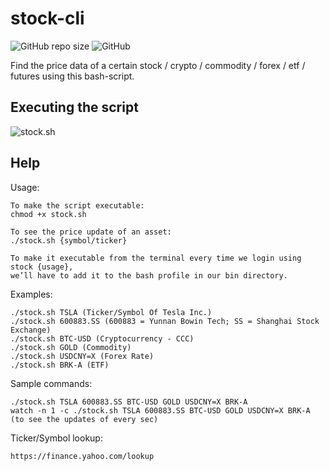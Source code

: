 # stock-cli
![GitHub repo size](https://img.shields.io/github/repo-size/evonshahriar/stock-cli)
![GitHub](https://img.shields.io/github/license/evonshahriar/stock-cli)

Find the price data of a certain stock / crypto / commodity / forex / etf / futures using this bash-script.
## Executing the script
![stock.sh](Screenshot/stock-cli.png)

## Help

 Usage:
    
    To make the script executable:
    chmod +x stock.sh
    
    To see the price update of an asset:
    ./stock.sh {symbol/ticker}
    
    To make it executable from the terminal every time we login using stock {usage},
    we’ll have to add it to the bash profile in our bin directory.
 
 Examples:
    
    ./stock.sh TSLA (Ticker/Symbol Of Tesla Inc.)
    ./stock.sh 600883.SS (600883 = Yunnan Bowin Tech; SS = Shanghai Stock Exchange)
    ./stock.sh BTC-USD (Cryptocurrency - CCC)
    ./stock.sh GOLD (Commodity)
    ./stock.sh USDCNY=X (Forex Rate)
    ./stock.sh BRK-A (ETF)
 
 Sample commands: 
    
    ./stock.sh TSLA 600883.SS BTC-USD GOLD USDCNY=X BRK-A
    watch -n 1 -c ./stock.sh TSLA 600883.SS BTC-USD GOLD USDCNY=X BRK-A (to see the updates of every sec)
 
 Ticker/Symbol lookup:
   
    https://finance.yahoo.com/lookup


